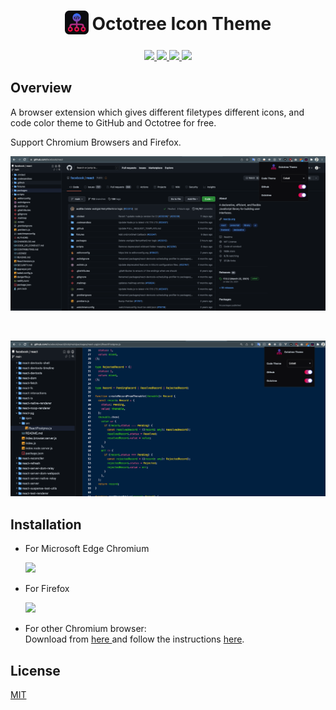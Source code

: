 <h1 align="center">
<sub>
<img  src="./docs/logo.png" height="38" width="38">
</sub>
Octotree Icon Theme
</h1>
<p align="center">
  <a href="https://microsoftedge.microsoft.com/addons/detail/octotree-icon-theme/cajppifioefokdcmnbehbkiddjnpmadb">
    <img src="https://img.shields.io/badge/Microsoft%20Edge%20Store-Download-blue" />
  </a>
  <a href="https://addons.mozilla.org/vi/firefox/addon/octotree-icon-theme/">
    <img src="https://img.shields.io/badge/Firefox%20Addons-Download-orange" />
  </a>
  <a href="https://github.com/misa198/octotree-icon-theme/releases">
    <img src="https://img.shields.io/github/v/release/misa198/octotree-icon-theme" />
  </a>
  <a href="https://www.octotree.io/download">
    <img src="https://img.shields.io/badge/install-Octotree-orange" />
  </a>
</p>

## Overview

A browser extension which gives different filetypes different icons, and code color theme to GitHub and Octotree for free.

Support Chromium Browsers and Firefox.

<p align="center">
  <img src="./docs/screenshot-1.png" />
</p>
<br />
<p align="center">
  <img src="./docs/screenshot-2.png" />
</p>

## Installation

- For Microsoft Edge Chromium

  [ <img src="https://img.shields.io/badge/Microsoft_Edge-0078D7?style=for-the-badge&logo=Microsoft-edge&logoColor=white" /> ](https://microsoftedge.microsoft.com/addons/detail/octotree-icon-theme/cajppifioefokdcmnbehbkiddjnpmadb)

- For Firefox

  [ <img src="https://img.shields.io/badge/Firefox_Browser-FF7139?style=for-the-badge&logo=Firefox-Browser&logoColor=white" /> ](https://addons.mozilla.org/vi/firefox/addon/octotree-icon-theme/)

- For other Chromium browser:
  <br>
  Download from <a href="https://github.com/misa198/octotree-icon-theme/releases">
  here
  </a> and follow the instructions [here](https://www.quora.com/How-do-I-install-a-chrome-extension-from-a-zip-file).

## License

[MIT](./LICENSE)
